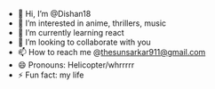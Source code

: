 - 👋 Hi, I’m @Dishan18
- 👀 I’m interested in anime, thrillers, music
- 🌱 I’m currently learning react
- 💞️ I’m looking to collaborate with you
- 📫 How to reach me @thesunsarkar911@gmail.com
- 😄 Pronouns: Helicopter/whrrrrr
- ⚡ Fun fact: my life

<!---
Dishan18/Dishan18 is a ✨ special ✨ repository because its `README.md` (this file) appears on your GitHub profile.
You can click the Preview link to take a look at your changes.
--->
